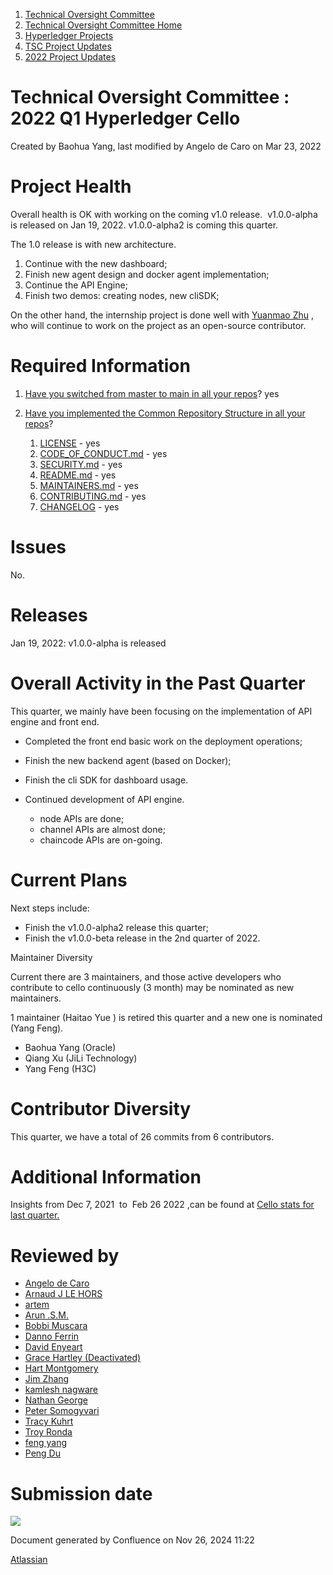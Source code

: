 1. [Technical Oversight Committee](index.html)
2. [Technical Oversight Committee Home](Technical-Oversight-Committee-Home_21430274.html)
3. [Hyperledger Projects](Hyperledger-Projects_21447704.html)
4. [TSC Project Updates](TSC-Project-Updates_21430854.html)
5. [2022 Project Updates](2022-Project-Updates_21443095.html)

# Technical Oversight Committee : 2022 Q1 Hyperledger Cello

Created by Baohua Yang, last modified by Angelo de Caro on Mar 23, 2022

# Project Health

Overall health is OK with working on the coming v1.0 release.  v1.0.0-alpha is released on Jan 19, 2022. v1.0.0-alpha2 is coming this quarter.

The 1.0 release is with new architecture.

1. Continue with the new dashboard;
2. Finish new agent design and docker agent implementation;
3. Continue the API Engine;
4. Finish two demos: creating nodes, new cliSDK;

On the other hand, the internship project is done well with [Yuanmao Zhu](https://lf-hyperledger.atlassian.net/wiki/people/712020:6a1ab58c-74d8-45f1-ad1c-4fc227eb20cf?ref=confluence) , who will continue to work on the project as an open-source contributor.

# Required Information

1. [Have you switched from master to main in all your repos](https://lf-hyperledger.atlassian.net/wiki/display/TSC/Projects+have+two+quarters+to+comply+with+common+repo+structure?focusedCommentId=21452776)? yes
2. [Have you implemented the Common Repository Structure in all your repos](https://tsc.hyperledger.org/repository-structure.html)?
   
   1. [LICENSE](https://github.com/hyperledger/cello/blob/main/LICENSE) - yes
   2. [CODE\_OF\_CONDUCT.md](https://github.com/hyperledger/cello/blob/main/CODE_OF_CONDUCT.md) - yes
   3. [SECURITY.md](https://github.com/hyperledger/cello/blob/main/SECURITY.md) - yes
   4. [README.md](https://github.com/hyperledger/cello/blob/main/README.md) - yes
   5. [MAINTAINERS.md](https://github.com/hyperledger/cello/blob/main/MAINTAINERS.md) - yes
   6. [CONTRIBUTING.md](https://github.com/hyperledger/cello/blob/main/CONTRIBUTING.md) - yes
   7. [CHANGELOG](https://github.com/hyperledger/cello/blob/main/CHANGELOG.md) - yes

# Issues

No.

# Releases

Jan 19, 2022: v1.0.0-alpha is released

# Overall Activity in the Past Quarter

This quarter, we mainly have been focusing on the implementation of API engine and front end.

- Completed the front end basic work on the deployment operations;
- Finish the new backend agent (based on Docker);
- Finish the cli SDK for dashboard usage.
- Continued development of API engine.
  
  - node APIs are done;
  - channel APIs are almost done;
  - chaincode APIs are on-going.

# Current Plans

Next steps include:

- Finish the v1.0.0-alpha2 release this quarter;
- Finish the v1.0.0-beta release in the 2nd quarter of 2022.

Maintainer Diversity

Current there are 3 maintainers, and those active developers who contribute to cello continuously (3 month) may be nominated as new maintainers. 

1 maintainer (Haitao Yue ) is retired this quarter and a new one is nominated (Yang Feng).

- Baohua Yang (Oracle)
- Qiang Xu (JiLi Technology)
- Yang Feng (H3C)

# Contributor Diversity

This quarter, we have a total of 26 commits from 6 contributors.

# Additional Information

Insights from Dec 7, 2021  to  Feb 26 2022 ,can be found at [Cello stats for last quarter.](https://insights.lfx.linuxfoundation.org/projects/hyperledger%2Fcello/dashboard;subTab=technical?time=%7B%22from%22%3A%222021-12-07T08%3A00%3A00.000Z%22%2C%22type%22%3A%22absolute%22%2C%22to%22%3A%222022-02-26T08%3A00%3A00.000Z%22%7D)

# Reviewed by

- [Angelo de Caro](https://lf-hyperledger.atlassian.net/wiki/people/70121:d6b0f0e4-825f-4f16-88e1-4d14e95f2f10?ref=confluence)
- [Arnaud J LE HORS](https://lf-hyperledger.atlassian.net/wiki/people/70121:0e75e3b8-500a-4067-9f7e-ed46e91bcb9d?ref=confluence)
- [artem](https://lf-hyperledger.atlassian.net/wiki/people/557058:5196a62e-7a77-4c97-8180-ae5a5992fb63?ref=confluence)
- [Arun .S.M.](https://lf-hyperledger.atlassian.net/wiki/people/621a0e5097d313006ba7386a?ref=confluence)
- [Bobbi Muscara](https://lf-hyperledger.atlassian.net/wiki/people/5c4cb1b7d8bbb7445c0a457e?ref=confluence)
- [Danno Ferrin](https://lf-hyperledger.atlassian.net/wiki/people/5b7f2d80c4e4892a5b789551?ref=confluence)
- [David Enyeart](https://lf-hyperledger.atlassian.net/wiki/people/712020:30d7e775-8a5d-4896-8950-8da2af027639?ref=confluence)
- [Grace Hartley (Deactivated)](https://lf-hyperledger.atlassian.net/wiki/people/5c3e0cd1ff324728a1db2448?ref=confluence)
- [Hart Montgomery](https://lf-hyperledger.atlassian.net/wiki/people/712020:86f447c0-86dc-43b3-ac03-6a31923bbb84?ref=confluence)
- [Jim Zhang](https://lf-hyperledger.atlassian.net/wiki/people/712020:e39af0bd-79c1-49e2-887c-a74cef87f822?ref=confluence)
- [kamlesh nagware](https://lf-hyperledger.atlassian.net/wiki/people/557058:8e1fc425-f938-4b39-ad13-9cd8b0ddde52?ref=confluence)
- [Nathan George](https://lf-hyperledger.atlassian.net/wiki/people/712020:3e7556ab-cdb8-47f5-8b68-12a3378021fd?ref=confluence)
- [Peter Somogyvari](https://lf-hyperledger.atlassian.net/wiki/people/557058:cae262a4-be99-4f5e-a36e-bf20a5c795f2?ref=confluence)
- [Tracy Kuhrt](https://lf-hyperledger.atlassian.net/wiki/people/712020:eb6ae9c3-aa8e-40ba-9dab-a6969b1ac52e?ref=confluence)
- [Troy Ronda](https://lf-hyperledger.atlassian.net/wiki/people/557058:c854f35a-2b58-4be3-9003-ca2a67495580?ref=confluence)
- [feng yang](https://lf-hyperledger.atlassian.net/wiki/people/712020:23894469-5964-413e-bde8-8baa9f37d28d?ref=confluence)
- [Peng Du](https://lf-hyperledger.atlassian.net/wiki/people/712020:40cfa3db-3ae0-4442-b843-16a107ce7b9f?ref=confluence)

# Submission date

![](plugins/servlet/confluence/placeholder/unknown-macro)

Document generated by Confluence on Nov 26, 2024 11:22

[Atlassian](http://www.atlassian.com/)
